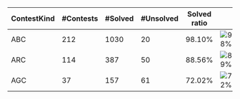 | ContestKind | #Contests | #Solved | #Unsolved | Solved ratio | |
| - | - | - | - | - | - |
| ABC | 212 | 1030 | 20 | 98.10% | ![98%](https://progress-bar.dev/98?title=Solved) |
| ARC | 114 | 387 | 50 | 88.56% | ![89%](https://progress-bar.dev/89?title=Solved) |
| AGC | 37 | 157 | 61 | 72.02% | ![72%](https://progress-bar.dev/72?title=Solved) |
